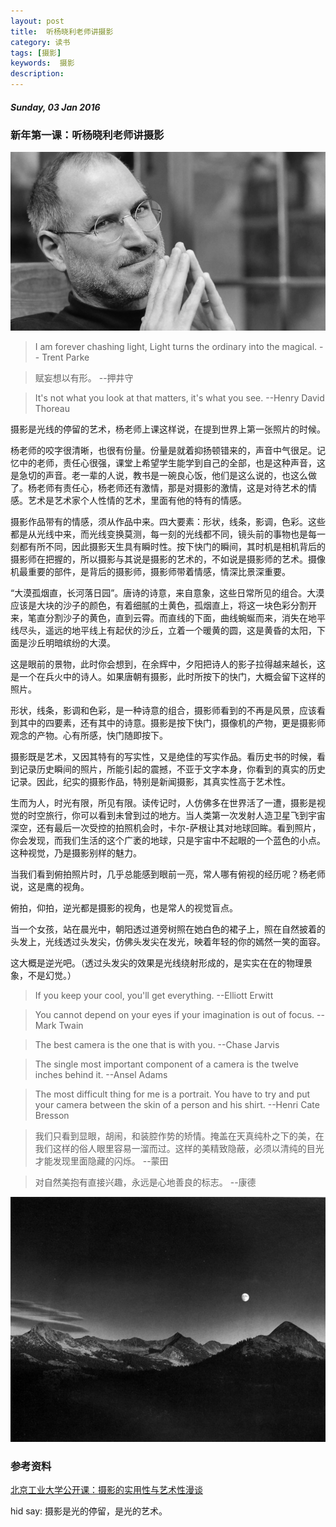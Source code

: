 ```yaml
---
layout: post
title:  听杨晓利老师讲摄影
category: 读书
tags: [摄影]
keywords:  摄影
description:
---
```


##### Sunday, 03 Jan 2016

### 新年第一课：听杨晓利老师讲摄影

![jobs](/../../assets/img/book/2016/jobs_6.jpg)

> I am forever chashing light, Light turns the ordinary into the magical.
-- Trent Parke

> 赋妄想以有形。
--押井守

> It's not what you look at that matters, it's what you see.
--Henry David Thoreau

摄影是光线的停留的艺术，杨老师上课这样说，在提到世界上第一张照片的时候。

杨老师的咬字很清晰，也很有份量。份量是就着抑扬顿错来的，声音中气很足。记忆中的老师，责任心很强，课堂上希望学生能学到自己的全部，也是这种声音，这是急切的声音。老一辈的人说，教书是一碗良心饭，他们是这么说的，也这么做了。杨老师有责任心，杨老师还有激情，那是对摄影的激情，这是对待艺术的情感。艺术是艺术家个人性情的艺术，里面有他的特有的情感。

摄影作品带有的情感，须从作品中来。四大要素：形状，线条，影调，色彩。这些都是从光线中来，而光线变换莫测，每一刻的光线都不同，镜头前的事物也是每一刻都有所不同，因此摄影天生具有瞬时性。按下快门的瞬间，其时机是相机背后的摄影师在把握的，所以摄影与其说是摄影的艺术的，不如说是摄影师的艺术。摄像机最重要的部件，是背后的摄影师，摄影师带着情感，情深比景深重要。

“大漠孤烟直，长河落日园”。唐诗的诗意，来自意象，这些日常所见的组合。大漠应该是大块的沙子的颜色，有着细腻的土黄色，孤烟直上，将这一块色彩分割开来，笔直分割沙子的黄色，直到云霄。而直线的下面，曲线蜿蜒而来，消失在地平线尽头，遥远的地平线上有起伏的沙丘，立着一个暖黄的圆，这是黄昏的太阳，下面是沙丘明暗缤纷的大漠。

这是眼前的景物，此时你会想到，在余辉中，夕阳把诗人的影子拉得越来越长，这是一个在兵火中的诗人。如果唐朝有摄影，此时所按下的快门，大概会留下这样的照片。

形状，线条，影调和色彩，是一种诗意的组合，摄影师看到的不再是风景，应该看到其中的四要素，还有其中的诗意。摄影是按下快门，摄像机的产物，更是摄影师观念的产物。心有所感，快门随即按下。

摄影既是艺术，又因其特有的写实性，又是绝佳的写实作品。看历史书的时候，看到记录历史瞬间的照片，所能引起的震撼，不亚于文字本身，你看到的真实的历史记录。因此，纪实的摄影作品，特别是新闻摄影，其真实性高于艺术性。

生而为人，时光有限，所见有限。读传记时，人仿佛多在世界活了一遭，摄影是视觉的时空旅行，你可以看到未曾到过的地方。当人类第一次发射人造卫星飞到宇宙深空，还有最后一次受控的拍照机会时，卡尔-萨根让其对地球回眸。看到照片，你会发现，而我们生活的这个广袤的地球，只是宇宙中不起眼的一个蓝色的小点。这种视觉，乃是摄影别样的魅力。

当我们看到俯拍照片时，几乎总能感到眼前一亮，常人哪有俯视的经历呢？杨老师说，这是鹰的视角。

俯拍，仰拍，逆光都是摄影的视角，也是常人的视觉盲点。

当一个女孩，站在晨光中，朝阳透过道旁树照在她白色的裙子上，照在自然披着的头发上，光线透过头发尖，仿佛头发尖在发光，映着年轻的你的嫣然一笑的面容。

这大概是逆光吧。（透过头发尖的效果是光线绕射形成的，是实实在在的物理景象，不是幻觉。）


> If you keep your cool, you'll get everything.
--Elliott Erwitt

> You cannot depend on your eyes if your imagination is out of focus.
--Mark Twain

> The best camera is the one that is with you.
--Chase Jarvis

> The single most important component of a camera is the twelve inches behind it.
--Ansel Adams

> The most difficult thing for me is a portrait. You have to try and put your camera between the skin of a person and his shirt.
--Henri Cate Bresson

> 我们只看到显眼，胡闹，和装腔作势的矫情。掩盖在天真纯朴之下的美，在我们这样的俗人眼里容易一溜而过。这样的美精致隐蔽，必须以清纯的目光才能发现里面隐藏的闪烁。
--蒙田

> 对自然美抱有直接兴趣，永远是心地善良的标志。
--康德

![shoot](/../../assets/img/book/2016/shoot_0.jpg)



### 参考资料
[北京工业大学公开课：摄影的实用性与艺术性漫谈](http://open.163.com/special/cuvocw/sheyingmantan.html)


hid say: 摄影是光的停留，是光的艺术。
